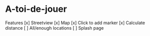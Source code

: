 # A-toi-de-jouer
Features
[x] Streetview
[x] Map
[x] Click to add marker
[x] Calculate distance
[ ] All/enough locations
[ ] Splash page
